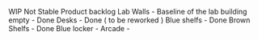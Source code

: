 WIP Not Stable
Product backlog
Lab Walls - Baseline of the lab building empty  - Done
Desks - Done ( to be reworked )
Blue shelfs - Done
Brown Shelfs - Done
Blue locker - 
Arcade - 


